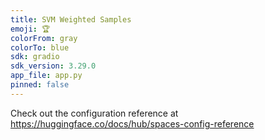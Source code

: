 ```yaml
---
title: SVM Weighted Samples
emoji: 🏆
colorFrom: gray
colorTo: blue
sdk: gradio
sdk_version: 3.29.0
app_file: app.py
pinned: false
---
```


Check out the configuration reference at https://huggingface.co/docs/hub/spaces-config-reference
